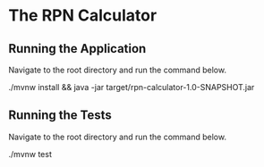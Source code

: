 # The RPN Calculator

## Running the Application

Navigate to the root directory and run the command below.

./mvnw install && java -jar target/rpn-calculator-1.0-SNAPSHOT.jar

## Running the Tests

Navigate to the root directory and run the command below.

./mvnw test

